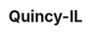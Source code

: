 ---
title: Quincy-IL
slug: quincy-il
f_state:
- cms/state/illinois.md
f_locations:
- cms/payday-loan/bad-check-diversion-corp-5096.md
- cms/payday-loan/cash-store-8465.md
- cms/payday-loan/cash-store-8480.md
- cms/payday-loan/credit-control-service-15488.md
- cms/payday-loan/security-finance-26274.md
updated-on: '2024-05-30T13:41:28.615Z'
created-on: '2024-05-30T13:41:28.615Z'
published-on: '2024-05-30T13:54:32.469Z'
f_city: Quincy
layout: '[city].html'
tags: city
---